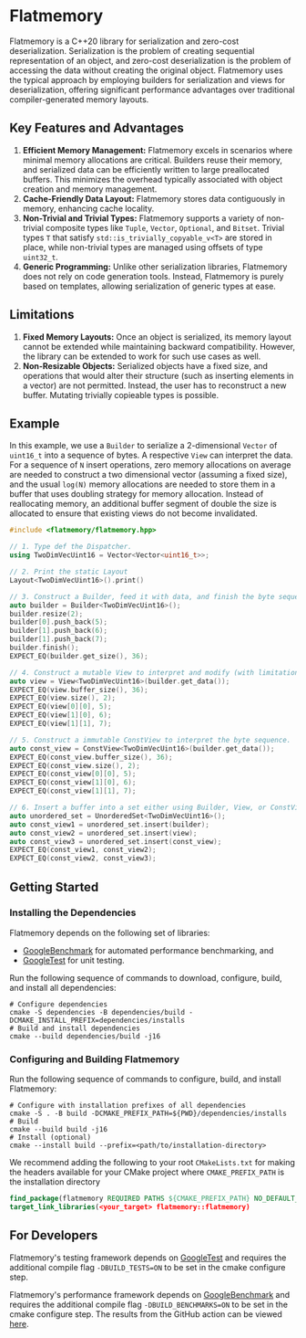 # Flatmemory

Flatmemory is a C++20 library for serialization and zero-cost deserialization. Serialization is the problem of creating sequential representation of an object, and zero-cost deserialization is the problem of accessing the data without creating the original object. Flatmemory uses the typical approach by employing builders for serialization and views for deserialization, offering significant performance advantages over traditional compiler-generated memory layouts.

## Key Features and Advantages

1. **Efficient Memory Management:** Flatmemory excels in scenarios where minimal memory allocations are critical. Builders reuse their memory, and serialized data can be efficiently written to large preallocated buffers. This minimizes the overhead typically associated with object creation and memory management.
2. **Cache-Friendly Data Layout:** Flatmemory stores data contiguously in memory, enhancing cache locality.
3. **Non-Trivial and Trivial Types:** Flatmemory supports a variety of non-trivial composite types like `Tuple`, `Vector`, `Optional`, and `Bitset`. Trivial types `T` that satisfy `std::is_trivially_copyable_v<T>` are stored in place, while non-trivial types are managed using offsets of type `uint32_t`.
4. **Generic Programming:** Unlike other serialization libraries, Flatmemory does not rely on code generation tools. Instead, Flatmemory is purely based on templates, allowing serialization of generic types at ease.

## Limitations

1. **Fixed Memory Layouts:** Once an object is serialized, its memory layout cannot be extended while maintaining backward compatibility. However, the library can be extended to work for such use cases as well.
2. **Non-Resizable Objects:** Serialized objects have a fixed size, and operations that would alter their structure (such as inserting elements in a vector) are not permitted. Instead, the user has to reconstruct a new buffer. Mutating trivially copieable types is possible.

## Example

In this example, we use a `Builder` to serialize a 2-dimensional `Vector` of `uint16_t` into a sequence of bytes. A respective `View` can interpret the data. For a sequence of `N` insert operations, zero memory allocations on average are needed to construct a two dimensional vector (assuming a fixed size), and the usual `log(N)` memory allocations are needed to store them in a buffer that uses doubling strategy for memory allocation. Instead of reallocating memory, an additional buffer segment of double the size is allocated to ensure that existing views do not become invalidated.

```cpp
#include <flatmemory/flatmemory.hpp>

// 1. Type def the Dispatcher.
using TwoDimVecUint16 = Vector<Vector<uint16_t>>;

// 2. Print the static Layout
Layout<TwoDimVecUint16>().print()

// 3. Construct a Builder, feed it with data, and finish the byte sequence.
auto builder = Builder<TwoDimVecUint16>();
builder.resize(2);
builder[0].push_back(5);
builder[1].push_back(6);
builder[1].push_back(7);
builder.finish();
EXPECT_EQ(builder.get_size(), 36);

// 4. Construct a mutable View to interpret and modify (with limitations) the byte sequence.
auto view = View<TwoDimVecUint16>(builder.get_data());
EXPECT_EQ(view.buffer_size(), 36);
EXPECT_EQ(view.size(), 2);
EXPECT_EQ(view[0][0], 5);
EXPECT_EQ(view[1][0], 6);
EXPECT_EQ(view[1][1], 7);

// 5. Construct a immutable ConstView to interpret the byte sequence.
auto const_view = ConstView<TwoDimVecUint16>(builder.get_data());
EXPECT_EQ(const_view.buffer_size(), 36);
EXPECT_EQ(const_view.size(), 2);
EXPECT_EQ(const_view[0][0], 5);
EXPECT_EQ(const_view[1][0], 6);
EXPECT_EQ(const_view[1][1], 7);

// 6. Insert a buffer into a set either using Builder, View, or ConstView
auto unordered_set = UnorderedSet<TwoDimVecUint16>();
auto const_view1 = unordered_set.insert(builder);
auto const_view2 = unordered_set.insert(view);
auto const_view3 = unordered_set.insert(const_view);
EXPECT_EQ(const_view1, const_view2);
EXPECT_EQ(const_view2, const_view3);
```


## Getting Started

### Installing the Dependencies

Flatmemory depends on the following set of libraries:

- [GoogleBenchmark](https://github.com/google/benchmark) for automated performance benchmarking, and
- [GoogleTest](https://github.com/google/googletest) for unit testing.

Run the following sequence of commands to download, configure, build, and install all dependencies:

```console
# Configure dependencies
cmake -S dependencies -B dependencies/build -DCMAKE_INSTALL_PREFIX=dependencies/installs
# Build and install dependencies
cmake --build dependencies/build -j16
```

### Configuring and Building Flatmemory

Run the following sequence of commands to configure, build, and install Flatmemory:

```console
# Configure with installation prefixes of all dependencies
cmake -S . -B build -DCMAKE_PREFIX_PATH=${PWD}/dependencies/installs
# Build
cmake --build build -j16
# Install (optional)
cmake --install build --prefix=<path/to/installation-directory>
```

We recommend adding the following to your root `CMakeLists.txt` for making the headers available for your CMake project where `CMAKE_PREFIX_PATH` is the installation directory

```cmake
find_package(flatmemory REQUIRED PATHS ${CMAKE_PREFIX_PATH} NO_DEFAULT_PATH)
target_link_libraries(<your_target> flatmemory::flatmemory)
```

## For Developers

Flatmemory's testing framework depends on [GoogleTest](https://github.com/google/googletest) and requires the additional compile flag `-DBUILD_TESTS=ON` to be set in the cmake configure step.

Flatmemory's performance framework depends on [GoogleBenchmark](https://github.com/google/benchmark) and requires the additional compile flag `-DBUILD_BENCHMARKS=ON` to be set in the cmake configure step. The results from the GitHub action can be viewed [here](https://drexlerd.github.io/flatmemory/dev/bench/).
